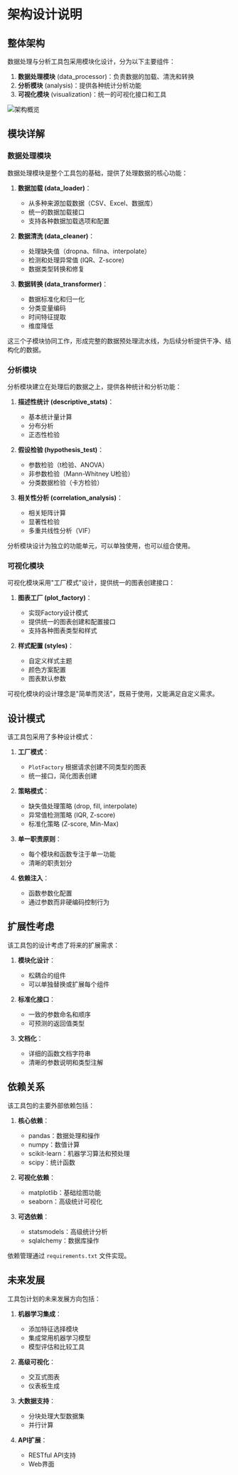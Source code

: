 # 架构设计说明

## 整体架构

数据处理与分析工具包采用模块化设计，分为以下主要组件：

1. **数据处理模块** (data_processor)：负责数据的加载、清洗和转换
2. **分析模块** (analysis)：提供各种统计分析功能
3. **可视化模块** (visualization)：统一的可视化接口和工具

![架构概览](architecture.png)

## 模块详解

### 数据处理模块

数据处理模块是整个工具包的基础，提供了处理数据的核心功能：

1. **数据加载 (data_loader)**：
   - 从多种来源加载数据（CSV、Excel、数据库）
   - 统一的数据加载接口
   - 支持各种数据加载选项和配置

2. **数据清洗 (data_cleaner)**：
   - 处理缺失值（dropna、fillna、interpolate）
   - 检测和处理异常值 (IQR、Z-score)
   - 数据类型转换和修复

3. **数据转换 (data_transformer)**：
   - 数据标准化和归一化
   - 分类变量编码
   - 时间特征提取
   - 维度降低

这三个子模块协同工作，形成完整的数据预处理流水线，为后续分析提供干净、结构化的数据。

### 分析模块

分析模块建立在处理后的数据之上，提供各种统计和分析功能：

1. **描述性统计 (descriptive_stats)**：
   - 基本统计量计算
   - 分布分析
   - 正态性检验

2. **假设检验 (hypothesis_test)**：
   - 参数检验（t检验、ANOVA）
   - 非参数检验（Mann-Whitney U检验）
   - 分类数据检验（卡方检验）

3. **相关性分析 (correlation_analysis)**：
   - 相关矩阵计算
   - 显著性检验
   - 多重共线性分析（VIF）

分析模块设计为独立的功能单元，可以单独使用，也可以组合使用。

### 可视化模块

可视化模块采用"工厂模式"设计，提供统一的图表创建接口：

1. **图表工厂 (plot_factory)**：
   - 实现Factory设计模式
   - 提供统一的图表创建和配置接口
   - 支持各种图表类型和样式

2. **样式配置 (styles)**：
   - 自定义样式主题
   - 颜色方案配置
   - 图表默认参数

可视化模块的设计理念是"简单而灵活"，既易于使用，又能满足自定义需求。

## 设计模式

该工具包采用了多种设计模式：

1. **工厂模式**：
   - `PlotFactory` 根据请求创建不同类型的图表
   - 统一接口，简化图表创建

2. **策略模式**：
   - 缺失值处理策略 (drop, fill, interpolate)
   - 异常值检测策略 (IQR, Z-score)
   - 标准化策略 (Z-score, Min-Max)

3. **单一职责原则**：
   - 每个模块和函数专注于单一功能
   - 清晰的职责划分

4. **依赖注入**：
   - 函数参数化配置
   - 通过参数而非硬编码控制行为

## 扩展性考虑

该工具包的设计考虑了将来的扩展需求：

1. **模块化设计**：
   - 松耦合的组件
   - 可以单独替换或扩展每个组件

2. **标准化接口**：
   - 一致的参数命名和顺序
   - 可预测的返回值类型

3. **文档化**：
   - 详细的函数文档字符串
   - 清晰的参数说明和类型注解

## 依赖关系

该工具包的主要外部依赖包括：

1. **核心依赖**：
   - pandas：数据处理和操作
   - numpy：数值计算
   - scikit-learn：机器学习算法和预处理
   - scipy：统计函数

2. **可视化依赖**：
   - matplotlib：基础绘图功能
   - seaborn：高级统计可视化

3. **可选依赖**：
   - statsmodels：高级统计分析
   - sqlalchemy：数据库操作

依赖管理通过 `requirements.txt` 文件实现。

## 未来发展

工具包计划的未来发展方向包括：

1. **机器学习集成**：
   - 添加特征选择模块
   - 集成常用机器学习模型
   - 模型评估和比较工具

2. **高级可视化**：
   - 交互式图表
   - 仪表板生成

3. **大数据支持**：
   - 分块处理大型数据集
   - 并行计算

4. **API扩展**：
   - RESTful API支持
   - Web界面 